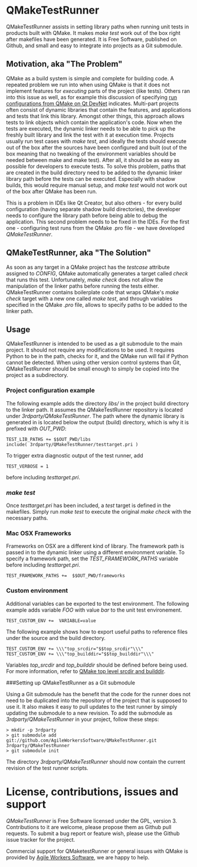 # QMakeTestRunner

QMakeTestRunner assists in setting library paths when running unit tests in products built with QMake. It makes _make test_ work out of the box right after makefiles have been generated. It is Free Software, published on Github, and small and easy to integrate into projects as a Git submodule.

## Motivation, aka "The Problem"

QMake as a build system is simple and complete for building code. A repeated problem we run into when using QMake is that it does not implement features for _executing_ parts of the project (like tests). Others ran into this issue as well, as for example this discussion of specifying [run configurations from QMake on Qt DevNet](https://qt-project.org/forums/viewthread/15717) indicates. Multi-part projects often consist of dynamic libraries that contain the features, and applications and tests that link this library. Amongst other things, this approach allows tests to link objects which contain the application's code. Now when the tests are executed, the dynamic linker needs to be able to pick up the freshly built library and link the test with it at execution time. Projects usually run test cases with _make test_, and ideally the tests should execute out of the box after the sources have been configured and built (out of the box meaning that no tweaking of the environment variables should be needed between make and make test). After all, it should be as easy as possible for developers to execute tests. To solve this problem, paths that are created in the build directory need to be added to the dynamic linker library path before the tests can be executed. Especially with shadow builds, this would require manual setup, and _make test_ would not work out of the box after QMake has been run.

This is a problem in IDEs like Qt Creator, but also others - for every build configuration (having separate shadow build directories), the developer needs to configure the library path before being able to debug the application. This second problem needs to be fixed in the IDEs. For the first one - configuring test runs from the QMake .pro file - we have developed _QMakeTestRunner_.

## QMakeTestRunner, aka "The Solution"

As soon as any target in a QMake project has the _testcase_ attribute assigned to *CONFIG*, QMake automatically generates a target called _check_ that runs this test. Unfortunately, _make check_ does not allow the manipulation of the linker paths before running the tests either. QMakeTestRunner contains boilerplate code that wraps QMake's _make check_ target with a new one called _make test_, and through variables specified in the QMake _.pro_ file, allows to specify paths to be added to the linker path.

## Usage

QMakeTestRunner is intended to be used as a git submodule to the main project. It should not require any modifications to be used. It requires Python to be in the path, checks for it, and the QMake run will fail if Python cannot be detected. When using other version control systems than Git, QMakeTestRunner should be small enough to simply be copied into the project as a subdirectory.

### Project configuration example

The following example adds the directory _libs/_ in the project build directory to the linker path. It assumes the QMakeTestRunner repository is located under _3rdparty/QMakeTestRunner_. The path where the dynamic library is generated in is located below the output (build) directory, which is why it is prefixed with *OUT_PWD*:

<pre><code>TEST_LIB_PATHS += $$OUT_PWD/libs
include( 3rdparty/QMakeTestRunner/testtarget.pri )
</code></pre>

To trigger extra diagnostic output of the test runner, add 

<pre><code>TEST_VERBOSE = 1</code></pre>

before including _testtarget.pri_.

### _make test_

Once _testtarget.pri_ has been included, a _test_ target is defined in the makefiles. Simply run _make test_ to execute the original _make check_ with the necessary paths.

### Mac OSX Frameworks

Frameworks on OSX are a different kind of library. The framework path is passed in to the dynamic linker using a different environment variable. To specify a framework path, set the _TEST_FRAMEWORK_PATHS_ variable before including _testtarget.pri_.

<pre><code>TEST_FRAMEWORK_PATHS +=  $$OUT_PWD/frameworks</code></pre>

### Custom environment

Additional variables can be exported to the test environment. The following example adds variable _FOO_ with value _bar_ to the unit test environement.

<pre><code>TEST_CUSTOM_ENV +=  VARIABLE=value</code></pre>

The following example shows how to export useful paths to reference files under the source and the build directory.

<pre><code>TEST_CUSTOM_ENV += \\\"top_srcdir="$$top_srcdir"\\\"
TEST_CUSTOM_ENV += \\\"top_builddir="$$top_builddir"\\\"
</pre></code>

Variables _top_srcdir_ and _top_builddir_ should be defined before being used. For more information, refer to [QMake top level srcdir and builddir](http://qt-project.org/wiki/QMake-top-level-srcdir-and-builddir).

###Setting up QMakeTestRunner as a Git submodule

Using a Git submodule has the benefit that the code for the runner does not need to be duplicated into the repository of the project that is supposed to use it. It also makes it easy to pull updates to the test runner by simply updating the submodule to a new revision. To add the submodule as _3rdparty/QMakeTestRunner_ in your project, follow these steps:
<pre><code>> mkdir -p 3rdparty
> git submodule add git://github.com/AgileWorkersSoftware/QMakeTestRunner.git 3rdparty/QMakeTestRunner
> git submodule init</code></pre>

The directory _3rdparty/QMakeTestRunner_ should now contain the current revision of the test runner scripts.

# License, contributions, issues and support

_QMakeTestRunner_ is Free Software licensed under the GPL, version 3. Contributions to it are welcome, please propose them as Github pull requests. To submit a bug report or feature wish, please use the Github issue tracker for the project. 

Commercial support for QMaketestRunner or general issues with QMake is provided by [Agile Workers Software](https://github.com/AgileWorkersSoftware), we are happy to help.

